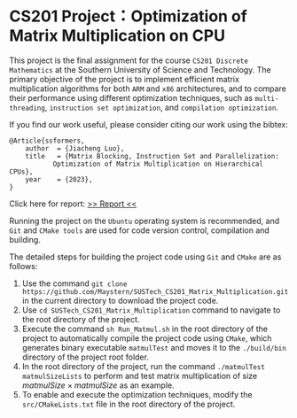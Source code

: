 # CS201 Project：Optimization of Matrix Multiplication on CPU

This project is the final assignment for the course `CS201 Discrete Mathematics` at the Southern University of Science and Technology. The primary objective of the project is to implement efficient matrix multiplication algorithms for both `ARM` and `x86` architectures, and to compare their performance using different optimization techniques, such as `multi-threading`, `instruction set optimization`, and `compilation optimization`.

If you find our work useful, please consider citing our work using the bibtex:
```
@Article{ssformers,
	author  = {Jiacheng Luo},
	title   = {Matrix Blocking, Instruction Set and Parallelization:
		   Optimization of Matrix Multiplication on Hierarchical CPUs},
	year    = {2023},
}
```
Click here for report: [>> Report <<](https://github.com/Maystern/SUSTech_CS201_Matrix_Multiplication/blob/main/doc/report.pdf)

Running the project on the `Ubuntu` operating system is recommended, and `Git` and `CMake tools` are used for code version control, compilation and building.

The detailed steps for building the project code using `Git` and `CMake` are as follows:

1. Use the command `git clone https://github.com/Maystern/SUSTech_CS201_Matrix_Multiplication.git` in the current directory to download the project code.
2. Use `cd SUSTech_CS201_Matrix_Multiplication` command to navigate to the root directory of the project.
3. Execute the command `sh Run_Matmul.sh` in the root directory of the project to automatically compile the project code using `CMake`, which generates binary executable `matmulTest` and moves it to the `./build/bin` directory of the project root folder.
4. In the root directory of the project, run the command `./matmulTest matmulSizeLists` to perform and test matrix multiplication of size $matmulSize \times matmulSize$ as an example.
5. To enable and execute the optimization techniques, modify the `src/CMakeLists.txt` file in the root directory of the project.
